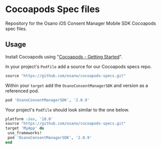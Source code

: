 # Cocoapods Spec files

Repository for the Osano iOS Consent Manager Mobile SDK Cocoapods spec files.

## Usage

Install Cocoapods using "[Cocoapods - Getting Started](https://guides.cocoapods.org/using/getting-started.html)".

In your project's `Podfile` add a source for our Cocoapods specs repo.

```Ruby
source "https://github.com/osano/cocoapods-specs.git"
```

Within your `target` add the `OsanoConsentManagerSDK` and version as a referenced pod.

```Ruby
pod 'OsanoConsentManagerSDK', '2.0.9'
```

Your project's `Podfile` should look similar to the one below.

```Ruby
platform :ios, '10.0'
source "https://github.com/osano/cocoapods-specs.git"
target 'MyApp' do
 use_frameworks!
 pod 'OsanoConsentManagerSDK', '2.0.9'
end
```
